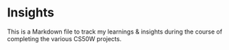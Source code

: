 # Insights 

This is a Markdown file to track my learnings & insights during the course of completing the various CS50W projects. 

